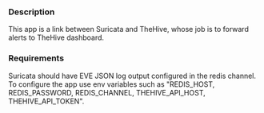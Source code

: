 ### Description
This app is a link between Suricata and TheHive, whose job is to forward alerts to TheHive dashboard.
### Requirements
Suricata should have EVE JSON log output configured in the redis channel. 
To configure the app use env variables such as "REDIS_HOST, REDIS_PASSWORD, REDIS_CHANNEL, THEHIVE_API_HOST, THEHIVE_API_TOKEN".
